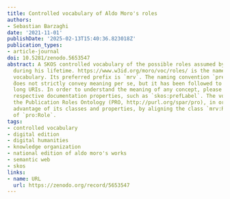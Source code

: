 ```yaml
---
title: Controlled vocabulary of Aldo Moro's roles
authors:
- Sebastian Barzaghi
date: '2021-11-01'
publishDate: '2025-02-13T15:40:36.823018Z'
publication_types:
- article-journal
doi: 10.5281/zenodo.5653547
abstract: A SKOS controlled vocabulary of the possible roles assumed by Aldo Moro
  during his lifetime. https://www.w3id.org/moro/voc/roles/ is the namespace of the
  vocabulary. Its preferred prefix is `mrv`. The naming convention `prefix:elementnumber
  ̀does not strictly convey meaning per se, but it has been followed to avoid excessively
  long URIs. In order to understand the meaning of any concept, please refer to its
  respective documentation properties, such as `skos:prefLabel`. The vocabulary imports
  the Publication Roles Ontology (PRO, http://purl.org/spar/pro), in order to take
  advantage of its classes and properties, by aligning the class `mrv:Role` as a subclass
  of `pro:Role`.
tags:
- controlled vocabulary
- digital edition
- digital humanities
- knowledge organization
- national edition of aldo moro's works
- semantic web
- skos
links:
- name: URL
  url: https://zenodo.org/record/5653547
---
```

